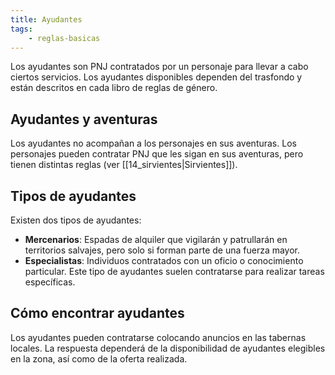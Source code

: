 ```yaml
---
title: Ayudantes
tags:
    - reglas-basicas
---
```


Los ayudantes son PNJ contratados por un personaje para llevar a cabo ciertos servicios. Los ayudantes disponibles dependen del trasfondo y están descritos en cada libro de reglas de género.

## Ayudantes y aventuras
Los ayudantes no acompañan a los personajes en sus aventuras. Los personajes pueden contratar PNJ que les sigan en sus aventuras, pero tienen distintas reglas (ver [[14_sirvientes|Sirvientes]]).

## Tipos de ayudantes
Existen dos tipos de ayudantes:

- **Mercenarios**: Espadas de alquiler que vigilarán y patrullarán en territorios salvajes, pero solo si forman parte de una fuerza mayor.
- **Especialistas**: Individuos contratados con un oficio o conocimiento particular. Este tipo de ayudantes suelen contratarse para realizar tareas específicas.

## Cómo encontrar ayudantes
Los ayudantes pueden contratarse colocando anuncios en las tabernas locales. La respuesta dependerá de la disponibilidad de ayudantes elegibles en la zona, así como de la oferta realizada.
